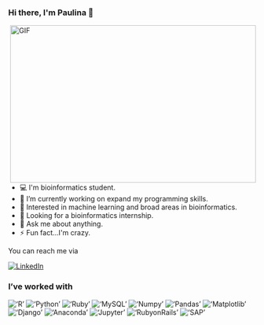 ### Hi there, I'm Paulina 👋

<img align = 'right' alt='GIF' src='https://user-images.githubusercontent.com/74038190/213760705-0d5bf320-4f43-4352-b74b-0889ae726bf7.gif' width='500' height='320'/>

<p align='left'>
  
* 💻 I'm bioinformatics student.
* 🔭 I’m currently working on expand my programming skills.
* 💜 Interested in machine learning and broad areas in bioinformatics. 
* 🧐 Looking for a bioinformatics internship.
* 💬 Ask me about anything.
* ⚡ Fun fact...I'm crazy.


You can reach me via
<p align='left'>
  <a href='https://www.linkedin.com/in/paulina-kusztelak-ab5074239/'><img src='https://img.shields.io/badge/linkedin-%230077B5.svg?style=for-the-badge&logo=linkedin&logoColor=white' alt='LinkedIn'></a>
</a>
</p>

</p>

<h3 align>I’ve worked with</h3>
<p align='left' > 
  <img src ='https://img.shields.io/badge/r-%23276DC3.svg?style=for-the-badge&logo=r&logoColor=white' alt = ‘R’>
  <img src ='https://img.shields.io/badge/python-3670A0?style=for-the-badge&logo=python&logoColor=ffdd54' alt = ‘Python’>
  <img src ='https://img.shields.io/badge/Ruby-CC342D?style=for-the-badge&logo=ruby&logoColor=white' alt = ‘Ruby’>
  <img src ='https://img.shields.io/badge/MySQL-005C84?style=for-the-badge&logo=mysql&logoColor=white' alt = ‘MySQL’>
  <img src ='https://img.shields.io/badge/numpy-%23013243.svg?style=for-the-badge&logo=numpy&logoColor=white' alt = ‘Numpy’>
  <img src ='https://img.shields.io/badge/pandas-%23150458.svg?style=for-the-badge&logo=pandas&logoColor=white' alt = ‘Pandas’>
  <img src ='https://img.shields.io/badge/Matplotlib-%23ffffff.svg?style=for-the-badge&logo=Matplotlib&logoColor=black' alt = ‘Matplotlib’>
  <img src ='https://img.shields.io/badge/django-%23092E20.svg?style=for-the-badge&logo=django&logoColor=white' alt = ‘Django’>
  <img src ='https://img.shields.io/badge/Anaconda-%2344A833.svg?style=for-the-badge&logo=anaconda&logoColor=white' alt = ‘Anaconda’>
  <img src ='https://img.shields.io/badge/Jupyter-F37626.svg?&style=for-the-badge&logo=Jupyter&logoColor=white' alt = ‘Jupyter’>
  <img src ='https://img.shields.io/badge/Ruby_on_Rails-CC0000?style=for-the-badge&logo=ruby-on-rails&logoColor=white' alt = ‘RubyonRails’>
  <img src ='https://img.shields.io/badge/SAP-0FAAFF?style=for-the-badge&logo=sap&logoColor=white' alt = ‘SAP’>
</p>

